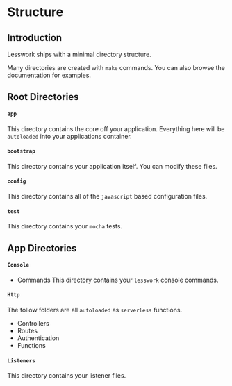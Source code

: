 # Structure

## Introduction
Lesswork ships with a minimal directory structure. 

Many directories are created with `make` commands. You can also browse the documentation for examples.

## Root Directories
####  `app`
This directory contains the core off your application. Everything here will be `autoloaded` into your applications container.

####  `bootstrap` 
This directory contains your application itself. You can modify these files.

####  `config`
This directory contains all of the `javascript` based configuration files.

####  `test`
This directory contains your `mocha` tests.

## App Directories 

####  `Console` 
* Commands
This directory contains your `lesswork` console commands.


####  `Http`
The follow folders are all `autoloaded` as `serverless` functions.
* Controllers
* Routes
* Authentication
* Functions

####  `Listeners`
This directory contains your listener files.



